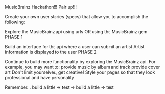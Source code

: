 MusicBrainz Hackathon!!!
Pair up!!!

Create your own user stories (specs) that allow you to accomplish the following:

Explore the MusicBrainz api using urls OR using the MusicBrainz gem
PHASE 1

Build an interface for the api where a user can submit an artist
Artist information is displayed to the user
PHASE 2

Continue to build more functionality by exploring the MusicBrainz api. For example, you may want to:
provide music by album and track
provide cover art
Don't limit yourselves, get creative!
Style your pages so that they look professional and have personality

Remember... build a little -> test -> build a little -> test

